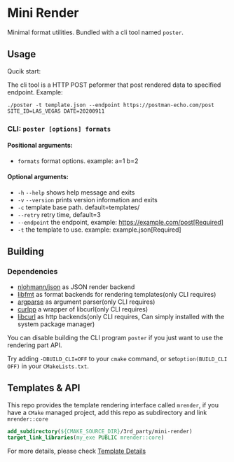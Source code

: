 # Mini Render

Minimal format utilities. Bundled with a cli tool named `poster`.


## Usage

Qucik start: 

The cli tool is a HTTP POST peformer that post rendered data to specified endpoint. Example: 

```shell
./poster -t template.json --endpoint https://postman-echo.com/post SITE_ID=LAS_VEGAS DATE=20200911
```

### CLI: `poster [options] formats`

#### Positional arguments:
- `formats`      	format options. example: a=1 b=2

#### Optional arguments:
- `-h` `--help`    	shows help message and exits
- `-v` `--version` 	prints version information and exits
- `-c`           	template base path. default=templates/
- `--retry`      	retry time, default=3
- `--endpoint`   	the endpoint, example: https://example.com/post[Required]
- `-t`           	the template to use. example: example.json[Required]

## Building

### Dependencies

- [nlohmann/json](https://github.com/nlohmann/json.git) as JSON render backend
- [libfmt](https://github.com/fmtlib/fmt.git) as format backends for rendering templates(only CLI requires)
- [argparse](https://github.com/p-ranav/argparse.git) as argument parser(only CLI requires)
- [curlpp](https://github.com/jpbarrette/curlpp.git) a wrapper of libcurl(only CLI requires)
- [libcurl](https://curl.haxx.se/libcurl/) as http backends(only CLI requires, Can simply installed with the system package manager)

You can disable building the CLI program `poster` if you just want to use the rendering part API.

Try adding `-DBUILD_CLI=OFF` to your `cmake` command, or set`option(BUILD_CLI OFF)` in your `CMakeLists.txt`.

## Templates & API

This repo provides the template rendering interface called `mrender`, if you have a `CMake` managed project, add this repo as subdirectory and link `mrender::core`

```CMake
add_subdirectory(${CMAKE_SOURCE_DIR}/3rd_party/mini-render)
target_link_libraries(my_exe PUBLIC mrender::core)
```

For more details, please check [Template Details](TEMPLATE.md)
